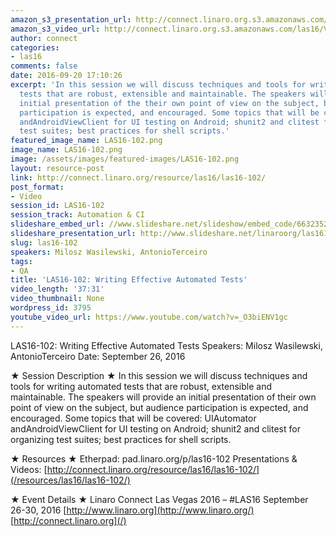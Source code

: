 ```yaml
---
amazon_s3_presentation_url: http://connect.linaro.org.s3.amazonaws.com/las16/Presentations/Monday/LAS16-102%20-%20Writing%20Effective%20Automated%20Tests.pdf
amazon_s3_video_url: http://connect.linaro.org.s3.amazonaws.com/las16/Videos/Monday/LAS16-102%20Writing%20Effective%20Automated%20Tests.mp4
author: connect
categories:
- las16
comments: false
date: 2016-09-20 17:10:26
excerpt: 'In this session we will discuss techniques and tools for writing automated
  tests that are robust, extensible and maintainable. The speakers will provide an
  initial presentation of the their own point of view on the subject, but audience
  participation is expected, and encouraged. Some topics that will be covered: UIAutomator
  andAndroidViewClient for UI testing on Android; shunit2 and clitest for organizing
  test suites; best practices for shell scripts.'
featured_image_name: LAS16-102.png
image_name: LAS16-102.png
image: /assets/images/featured-images/LAS16-102.png
layout: resource-post
link: http://connect.linaro.org/resource/las16/las16-102/
post_format:
- Video
session_id: LAS16-102
session_track: Automation & CI
slideshare_embed_url: //www.slideshare.net/slideshow/embed_code/66323525
slideshare_presentation_url: http://www.slideshare.net/linaroorg/las16102-writing-effective-automated-tests
slug: las16-102
speakers: Milosz Wasilewski, AntonioTerceiro
tags:
- QA
title: 'LAS16-102: Writing Effective Automated Tests'
video_length: '37:31'
video_thumbnail: None
wordpress_id: 3795
youtube_video_url: https://www.youtube.com/watch?v=_O3biENV1gc
---
```


LAS16-102: Writing Effective Automated Tests
Speakers: Milosz Wasilewski, AntonioTerceiro
Date: September 26, 2016

★ Session Description ★
In this session we will discuss techniques and tools for writing automated tests that are robust, extensible and maintainable. The speakers will provide an initial presentation of their own point of view on the subject, but audience participation is expected, and encouraged. Some topics that will be covered: UIAutomator andAndroidViewClient for UI testing on Android; shunit2 and clitest for organizing test suites; best practices for shell scripts.

★ Resources ★
Etherpad: pad.linaro.org/p/las16-102
Presentations & Videos: [http://connect.linaro.org/resource/las16/las16-102/](/resources/las16/las16-102/)

★ Event Details ★
Linaro Connect Las Vegas 2016 – #LAS16
September 26-30, 2016
[http://www.linaro.org](http://www.linaro.org/)
[http://connect.linaro.org](/)
